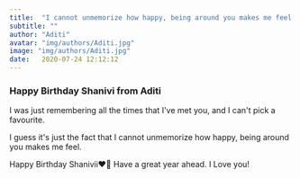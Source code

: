 ```yaml
---
title:  "I cannot unmemorize how happy, being around you makes me feel."
subtitle: ""
author: "Aditi"
avatar: "img/authors/Aditi.jpg"
image: "img/authors/Aditi.jpg"
date:   2020-07-24 12:12:12
---
```


### Happy Birthday Shanivi from Aditi

I was just remembering all the times that I've met you, and I can't pick a favourite.

I guess it's just the fact that I cannot unmemorize how happy, being around you makes me feel.

Happy Birthday Shanivii❤️💫
Have a great year ahead.
I Love you!